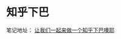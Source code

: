 知乎下巴
==========

笔记地址：
[让我们一起来做一个知乎下巴噢耶](http://blog.csdn.net/pleasecallmewhy/article/details/17538809)